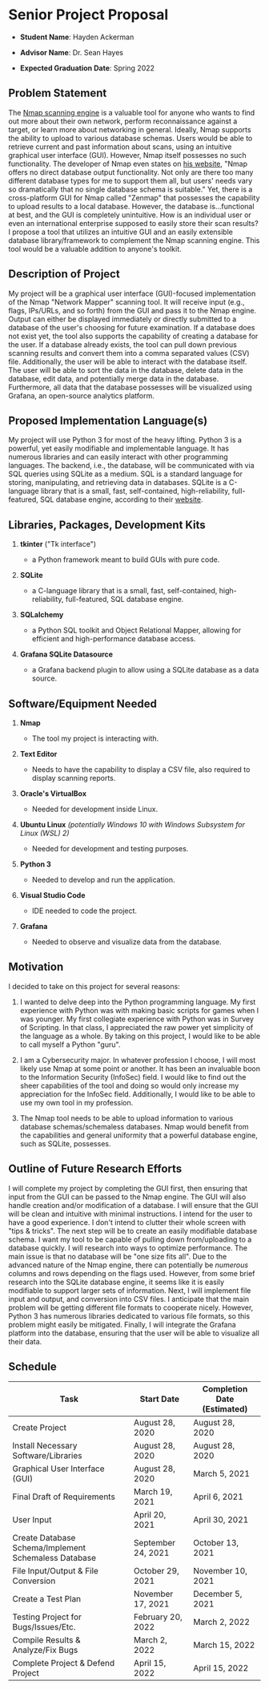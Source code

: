 Senior Project Proposal
=======================

- **Student Name**: Hayden Ackerman

- **Advisor Name**: Dr. Sean Hayes

- **Expected Graduation Date**: Spring 2022

Problem Statement
-----------------

The [Nmap scanning engine](https://en.wikipedia.org/wiki/Nmap) is a valuable
tool for anyone who wants to find out more about their own network, perform
reconnaissance against a target, or learn more about networking in general.
Ideally, Nmap supports the ability to upload to various database schemas. Users
would be able to retrieve current and past information about scans, using an
intuitive graphical user interface (GUI). However, Nmap itself possesses no such
functionality. The developer of Nmap even states on [his
website](https://nmap.org/), "Nmap offers no direct database output
functionality. Not only are there too many different database types for me to
support them all, but users' needs vary so dramatically that no single database
schema is suitable." Yet, there is a cross-platform GUI for Nmap called "Zenmap"
that possesses the capability to upload results to a local database. However,
the database is...functional at best, and the GUI is completely unintuitive. How
is an individual user or even an international enterprise supposed to easily
store their scan results? I propose a tool that utilizes an intuitive GUI and an
easily extensible database library/framework to complement the Nmap scanning
engine. This tool would be a valuable addition to anyone's toolkit.

Description of Project
----------------------

My project will be a graphical user interface (GUI)-focused implementation of
the Nmap "Network Mapper" scanning tool. It will receive input (e.g., flags,
IPs/URLs, and so forth) from the GUI and pass it to the Nmap engine. Output can
either be displayed immediately or directly submitted to a database of the
user's choosing for future examination. If a database does not exist yet, the
tool also supports the capability of creating a database for the user. If a
database already exists, the tool can pull down previous scanning results and
convert them into a comma separated values (CSV) file. Additionally, the user will be able to interact with the database itself. The user will be able to sort the data
in the database, delete data in the database, edit data,
and potentially merge data in the database. Furthermore, all
data that the database
possesses will be visualized using Grafana, an open-source analytics platform.

Proposed Implementation Language(s)
-----------------------------------

My project will use Python 3 for most of the heavy lifting. Python 3 is a
powerful, yet easily modifiable and implementable language. It has numerous
libraries and can easily interact with other programming languages. The backend,
i.e., the database, will be communicated with via SQL queries using SQLite as a
medium. SQL is a standard language for storing, manipulating, and retrieving
data in databases. SQLite is a C-language library that is a small, fast,
self-contained, high-reliability, full-featured, SQL database engine, according
to their [website](https://www.sqlite.org/index.html).

Libraries, Packages, Development Kits
-------------------------------------

1. **tkinter** ("Tk interface")

    - a Python framework meant to build GUIs with pure code.

2. **SQLite**

    - a C-language library that is a small, fast, self-contained,
        high-reliability, full-featured, SQL database engine.

3. **SQLalchemy**

    - a Python SQL toolkit and Object Relational Mapper, allowing for
        efficient and high-performance database access.

4. **Grafana SQLite Datasource**

   - a Grafana backend plugin to allow using a SQLite database as a data source.

Software/Equipment Needed
-------------------------

1. **Nmap**

    - The tool my project is interacting with.

2. **Text Editor**

    - Needs to have the capability to display a CSV file, also required to
        display scanning reports.

3. **Oracle's VirtualBox**

    - Needed for development inside Linux.

4. **Ubuntu Linux** *(potentially Windows 10 with Windows Subsystem for Linux
    (WSL) 2)*

    - Needed for development and testing purposes.

5. **Python 3**

    - Needed to develop and run the application.

6. **Visual Studio Code**

   - IDE needed to code the project.

7. **Grafana**

   - Needed to observe and visualize data from the database.

Motivation
----------

I decided to take on this project for several reasons:

1. I wanted to delve deep into the Python programming language. My first
    experience with Python was with making basic scripts for games when I was
    younger. My first collegiate experience with Python was in Survey of
    Scripting. In that class, I appreciated the raw power yet simplicity of the
    language as a whole. By taking on this project, I would like to be able to
    call myself a Python "guru".

2. I am a Cybersecurity major. In whatever profession I choose, I will most
    likely use Nmap at some point or another. It has been an invaluable boon to
    the Information Security (InfoSec) field. I would like to find out the sheer
    capabilities of the tool and doing so would only increase my appreciation
    for the InfoSec field. Additionally, I would like to be able to use my own
    tool in my profession.

3. The Nmap tool needs to be able to upload information to various database
    schemas/schemaless databases. Nmap would benefit from the capabilities and
    general uniformity that a powerful database engine, such as SQLite,
    possesses.

Outline of Future Research Efforts
----------------------------------

I will complete my project by completing the GUI first, then ensuring that input
from the GUI can be passed to the Nmap engine. The GUI will also handle creation
and/or modification of a database. I will ensure that the GUI will be clean and
intuitive with minimal instructions. I intend for the user to have a good
experience. I don't intend to clutter their whole screen with "tips & tricks".
The next step will be to create an easily modifiable database schema. I want my tool to
be capable of pulling down from/uploading to a database quickly. I will research into ways to
optimize performance. The main issue is that no database will be "one size fits all".
Due to the advanced nature of the Nmap engine, there can potentially be *numerous* columns
and rows depending on the flags used. However, from some brief research into the SQLite database engine,
it seems like it is easily modifiable to support larger sets of information.
Next, I will implement file input and output, and conversion into CSV files.
I anticipate that the main problem will be getting different file formats to
cooperate nicely. However, Python 3 has numerous libraries dedicated to various
file formats, so this problem might easily be mitigated. Finally, I will integrate the Grafana platform
into the database, ensuring that the user will be able to visualize all their data.

Schedule
--------

| Task                                                 | Start Date         | Completion Date (Estimated) |
|------------------------------------------------------|--------------------|-----------------------------|
| Create Project                                       | August 28, 2020    | August 28, 2020             |
| Install Necessary Software/Libraries                 | August 28, 2020    | August 28, 2020             |
| Graphical User Interface (GUI)                       | August 28, 2020    | March 5, 2021               |
| Final Draft of Requirements                          | March 19, 2021     | April 6, 2021               |
| User Input                                           | April 20, 2021     | April 30, 2021              |
| Create Database Schema/Implement Schemaless Database | September 24, 2021 | October 13, 2021            |
| File Input/Output & File Conversion                  | October 29, 2021   | November 10, 2021           |
| Create a Test Plan                                   | November 17, 2021  | December 5, 2021            |
| Testing Project for Bugs/Issues/Etc.                 | February 20, 2022  | March 2, 2022               |
| Compile Results & Analyze/Fix Bugs                   | March 2, 2022      | March 15, 2022              |
| Complete Project & Defend Project                    | April 15, 2022     | April 15, 2022              |
